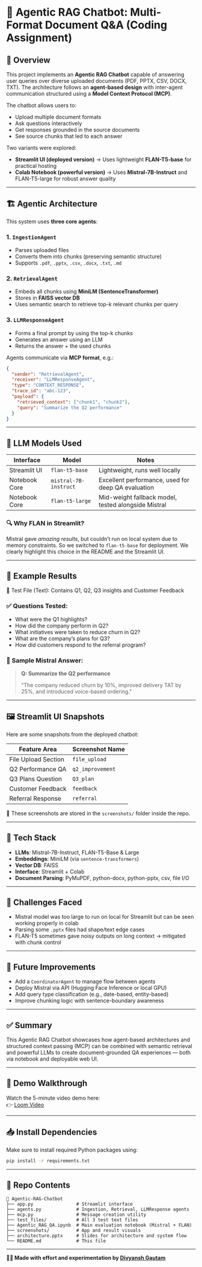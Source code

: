 # 🧠 Agentic RAG Chatbot: Multi-Format Document Q&A (Coding Assignment)

## 🧩 Overview

This project implements an **Agentic RAG Chatbot** capable of answering user queries over diverse uploaded documents (PDF, PPTX, CSV, DOCX, TXT). The architecture follows an **agent-based design** with inter-agent communication structured using a **Model Context Protocol (MCP)**.

The chatbot allows users to:

- Upload multiple document formats
- Ask questions interactively
- Get responses grounded in the source documents
- See source chunks that led to each answer

Two variants were explored:

- **Streamlit UI (deployed version)** → Uses lightweight **FLAN-T5-base** for practical hosting
- **Colab Notebook (powerful version)** → Uses **Mistral-7B-Instruct** and FLAN-T5-large for robust answer quality

---

## 🏗️ Agentic Architecture

This system uses **three core agents**:

### 1. `IngestionAgent`

- Parses uploaded files
- Converts them into chunks (preserving semantic structure)
- Supports `.pdf`, `.pptx`, `.csv`, `.docx`, `.txt`, `.md`

### 2. `RetrievalAgent`

- Embeds all chunks using **MiniLM (SentenceTransformer)**
- Stores in **FAISS vector DB**
- Uses semantic search to retrieve top-k relevant chunks per query

### 3. `LLMResponseAgent`

- Forms a final prompt by using the top-k chunks
- Generates an answer using an LLM
- Returns the answer + the used chunks

Agents communicate via **MCP format**, e.g.:

```json
{
  "sender": "RetrievalAgent",
  "receiver": "LLMResponseAgent",
  "type": "CONTEXT_RESPONSE",
  "trace_id": "abc-123",
  "payload": {
    "retrieved_context": ["chunk1", "chunk2"],
    "query": "Summarize the Q2 performance"
  }
}
```

---

## 🧠 LLM Models Used

| Interface     | Model                 | Notes                                               |
| ------------- | --------------------- | --------------------------------------------------- |
| Streamlit UI  | `flan-t5-base`        | Lightweight, runs well locally                      |
| Notebook Core | `mistral-7B-instruct` | Excellent performance, used for deep QA evaluation  |
| Notebook Core | `flan-t5-large`       | Mid-weight fallback model, tested alongside Mistral |

### 🔍 Why FLAN in Streamlit?

Mistral gave *amazing results*, but couldn’t run on local system due to memory constraints. So we switched to `flan-t5-base` for deployment. We clearly highlight this choice in the README and the Streamlit UI.

---

## 🧪 Example Results

📁 Test File (Text): Contains Q1, Q2, Q3 insights and Customer Feedback

### ✅ Questions Tested:

- What were the Q1 highlights?
- How did the company perform in Q2?
- What initiatives were taken to reduce churn in Q2?
- What are the company’s plans for Q3?
- How did customers respond to the referral program?

### 🎯 Sample Mistral Answer:

> **Q: Summarize the Q2 performance**
>
> "The company reduced churn by 10%, improved delivery TAT by 25%, and introduced voice-based ordering."

---

## 🖼️ Streamlit UI Snapshots

Here are some snapshots from the deployed chatbot:

| Feature Area        | Screenshot Name     |
|---------------------|---------------------|
| File Upload Section | `file_upload`       |
| Q2 Performance QA   | `q2_improvement`    |
| Q3 Plans Question   | `Q3_plan`           |
| Customer Feedback   | `feedback`          |
| Referral Response   | `referral`          |

📸 These screenshots are stored in the `screenshots/` folder inside the repo.

---

## 🧱 Tech Stack

- **LLMs**: Mistral-7B-Instruct, FLAN-T5-Base & Large
- **Embeddings**: MiniLM (via `sentence-transformers`)
- **Vector DB**: FAISS
- **Interface**: Streamlit + Colab
- **Document Parsing**: PyMuPDF, python-docx, python-pptx, csv, file I/O

---

## 📌 Challenges Faced

- Mistral model was too large to run on local for Streamlit but can be seen working properly in colab
- Parsing some `.pptx` files had shape/text edge cases
- FLAN-T5 sometimes gave noisy outputs on long context → mitigated with chunk control

---

## 🚀 Future Improvements

- Add a `CoordinatorAgent` to manage flow between agents
- Deploy Mistral via API (Hugging Face Inference or local GPU)
- Add query type classification (e.g., date-based, entity-based)
- Improve chunking logic with sentence-boundary awareness

---

## ✅ Summary

This Agentic RAG Chatbot showcases how agent-based architectures and structured context passing (MCP) can be combined with semantic retrieval and powerful LLMs to create document-grounded QA experiences — both via notebook and deployable web UI.

---

## 🎥 Demo Walkthrough

Watch the 5-minute video demo here:  
👉 [Loom Video](https://www.loom.com/share/bc8ae9c8d28f41b69a8c43a6c851ea7c?sid=61af7c33-2462-47f0-a4e3-68a678a552c4)

---

## 📥 Install Dependencies
Make sure to install required Python packages using:

```bash
pip install -r requirements.txt
```

---

## 📂 Repo Contents

```
📁 Agentic-RAG-Chatbot
├── app.py                # Streamlit interface
├── agents.py             # Ingestion, Retrieval, LLMResponse agents
├── mcp.py                # Message creation utility
├── test_files/           # All 3 test text files
├── Agentic_RAG_QA.ipynb  # Main evaluation notebook (Mistral + FLAN)
├── screenshots/          # App and result visuals
├── architecture.pptx     # Slides for architecture and system flow
└── README.md             # This file
```

---

**🧑‍💻 Made with effort and experimentation by [Divyansh Gautam](https://github.com/Divyansh-git10)**


